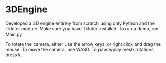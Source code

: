 # 3DEngine
Developed a 3D engine entirely from scratch using only Python and the TkInter module.
Make sure you have TkInter installed.
To run a demo, run Main.py

To rotate the camera, either use the arrow keys, or right click and drag the mouse.
To move the camera, use WASD.
To pause/play mesh rotations, press k.
